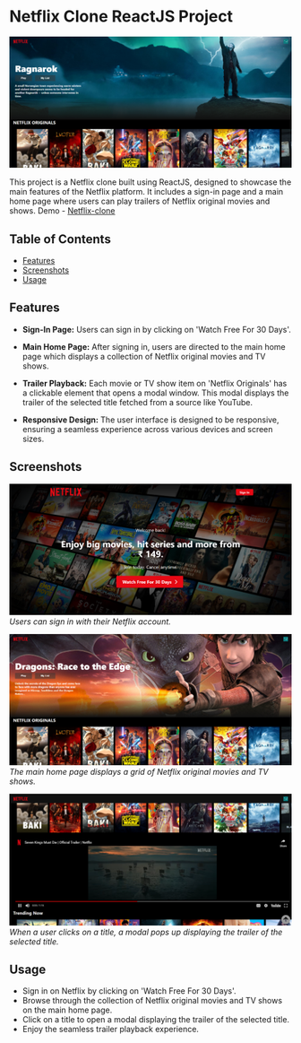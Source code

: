 # Netflix Clone ReactJS Project

![Netflix Clone](src/images/Netflix-Banner.png)

This project is a Netflix clone built using ReactJS, designed to showcase the main features of the Netflix platform. It includes a sign-in page and a main home page where users can play trailers of Netflix original movies and shows.
Demo - [Netflix-clone](https://kn-netflix-clone.netlify.app/)

## Table of Contents

- [Features](#features)
- [Screenshots](#screenshots)
- [Usage](#usage)

## Features

- **Sign-In Page:** Users can sign in by clicking on 'Watch Free For 30 Days'.

- **Main Home Page:** After signing in, users are directed to the main home page which displays a collection of Netflix original movies and TV shows.

- **Trailer Playback:** Each movie or TV show item on 'Netflix Originals' has a clickable element that opens a modal window. This modal displays the trailer of the selected title fetched from a source like YouTube.

- **Responsive Design:** The user interface is designed to be responsive, ensuring a seamless experience across various devices and screen sizes.

## Screenshots

![Sign-In Page](https://github.com/namdevkashish/netflix-clone/blob/master/src/images/Netflix-Sign%20in%20page.png)
_Users can sign in with their Netflix account._

![Main Home Page](https://github.com/namdevkashish/netflix-clone/blob/master/src/images/Netflix-Home%20page.png)
_The main home page displays a grid of Netflix original movies and TV shows._

![Trailer Modal](https://github.com/namdevkashish/netflix-clone/blob/master/src/images/Netflix-Trailer%20modal.png)
_When a user clicks on a title, a modal pops up displaying the trailer of the selected title._

## Usage

- Sign in on Netflix by clicking on 'Watch Free For 30 Days'.
- Browse through the collection of Netflix original movies and TV shows on the main home page.
- Click on a title to open a modal displaying the trailer of the selected title.
- Enjoy the seamless trailer playback experience.
